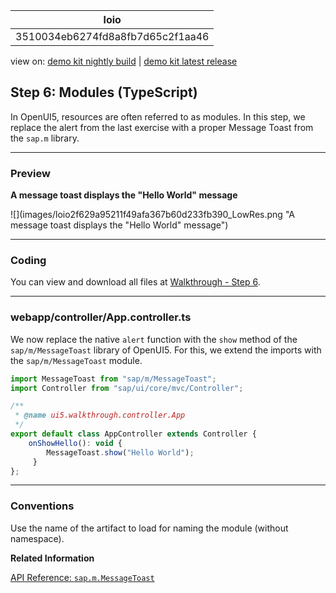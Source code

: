 <!-- loio3510034eb6274fd8a8fb7d65c2f1aa46 -->

| loio |
| -----|
| 3510034eb6274fd8a8fb7d65c2f1aa46 |

<div id="loio">

view on: [demo kit nightly build](https://sdk.openui5.org/nightly/#/topic/3510034eb6274fd8a8fb7d65c2f1aa46) | [demo kit latest release](https://sdk.openui5.org/topic/3510034eb6274fd8a8fb7d65c2f1aa46)</div>

## Step 6: Modules \(TypeScript\)

In OpenUI5, resources are often referred to as modules. In this step, we replace the alert from the last exercise with a proper Message Toast from the `sap.m` library.

***

### Preview

  
  
**A message toast displays the "Hello World" message**

![](images/loio2f629a95211f49afa367b60d233fb390_LowRes.png "A message toast displays the "Hello World" message")

***

<a name="loio3510034eb6274fd8a8fb7d65c2f1aa46__section_nlr_cvc_syb"/>

### Coding

You can view and download all files at [Walkthrough - Step 6](https://github.com/sap-samples/).

***

<a name="loio3510034eb6274fd8a8fb7d65c2f1aa46__section_olr_cvc_syb"/>

### webapp/controller/App.controller.ts

We now replace the native `alert` function with the `show` method of the `sap/m/MessageToast` library of OpenUI5. For this, we extend the imports with the `sap/m/MessageToast` module.

```js
import MessageToast from "sap/m/MessageToast";
import Controller from "sap/ui/core/mvc/Controller";

/**
 * @name ui5.walkthrough.controller.App
 */
export default class AppController extends Controller {
    onShowHello(): void {
        MessageToast.show("Hello World");
     }
};
```

***

### Conventions

Use the name of the artifact to load for naming the module \(without namespace\).

**Related Information**  


[API Reference: `sap.m.MessageToast`](https://sdk.openui5.org/api/sap.m.MessageToast)

